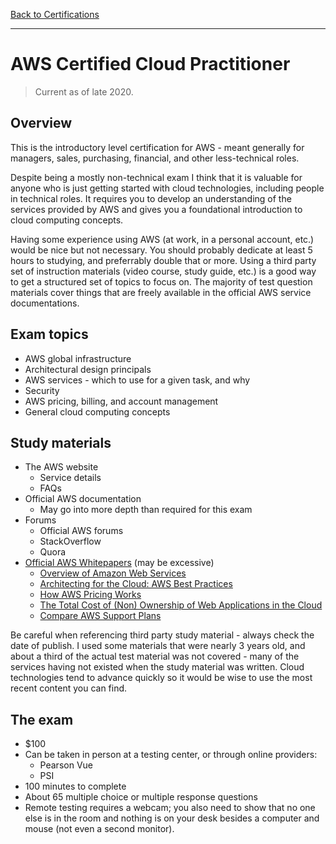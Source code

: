 [Back to Certifications](README.md)

---

# AWS Certified Cloud Practitioner

> Current as of late 2020.

## Overview

This is the introductory level certification for AWS - meant generally for managers, sales, purchasing, financial, and other less-technical roles.

Despite being a mostly non-technical exam I think that it is valuable for anyone who is just getting started with cloud technologies, including people in technical roles. It requires you to develop an understanding of the services provided by AWS and gives you a foundational introduction to cloud computing concepts.

Having some experience using AWS (at work, in a personal account, etc.) would be nice but not necessary. You should probably dedicate at least 5 hours to studying, and preferrably double that or more. Using a third party set of instruction materials (video course, study guide, etc.) is a good way to get a structured set of topics to focus on. The majority of test question materials cover things that are freely available in the official AWS service documentations.

## Exam topics

* AWS global infrastructure
* Architectural design principals
* AWS services - which to use for a given task, and why
* Security
* AWS pricing, billing, and account management
* General cloud computing concepts

## Study materials

* The AWS website
    * Service details
    * FAQs
* Official AWS documentation
    * May go into more depth than required for this exam
* Forums
    * Official AWS forums
    * StackOverflow
    * Quora
* [Official AWS Whitepapers](https://aws.amazon.com/whitepapers/) (may be excessive)
    * [Overview of Amazon Web Services](https://docs.aws.amazon.com/whitepapers/latest/aws-overview/introduction.html)
    * [Architecting for the Cloud: AWS Best Practices](https://s3.amazonaws.com/awsmedia/AWS_Cloud_Best_Practices.pdf)
    * [How AWS Pricing Works](https://d1.awsstatic.com/whitepapers/aws_pricing_overview.pdf)
    * [The Total Cost of (Non) Ownership of Web Applications in the Cloud](https://media.amazonwebservices.com/AWS_TCO_Web_Applications.pdf)
    * [Compare AWS Support Plans](https://aws.amazon.com/premiumsupport/plans/)

Be careful when referencing third party study material - always check the date of publish. I used some materials that were nearly 3 years old, and about a third of the actual test material was not covered - many of the services having not existed when the study material was written. Cloud technologies tend to advance quickly so it would be wise to use the most recent content you can find.

## The exam

* $100
* Can be taken in person at a testing center, or through online providers:
    * Pearson Vue
    * PSI
* 100 minutes to complete
* About 65 multiple choice or multiple response questions
* Remote testing requires a webcam; you also need to show that no one else is in the room and nothing is on your desk besides a computer and mouse (not even a second monitor).